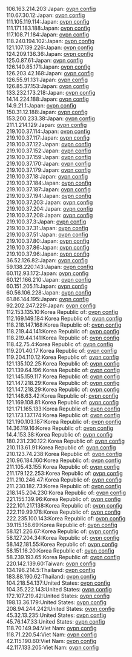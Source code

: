 106.163.214.203:Japan: [ovpn config](vpn/106_163_214_203.ovpn)  
110.67.30.12:Japan: [ovpn config](vpn/110_67_30_12.ovpn)  
111.105.119.114:Japan: [ovpn config](vpn/111_105_119_114.ovpn)  
111.171.183.188:Japan: [ovpn config](vpn/111_171_183_188.ovpn)  
117.108.71.184:Japan: [ovpn config](vpn/117_108_71_184.ovpn)  
118.240.194.102:Japan: [ovpn config](vpn/118_240_194_102.ovpn)  
121.107.139.226:Japan: [ovpn config](vpn/121_107_139_226.ovpn)  
124.209.136.36:Japan: [ovpn config](vpn/124_209_136_36.ovpn)  
125.0.87.61:Japan: [ovpn config](vpn/125_0_87_61.ovpn)  
126.140.85.171:Japan: [ovpn config](vpn/126_140_85_171.ovpn)  
126.203.42.168:Japan: [ovpn config](vpn/126_203_42_168.ovpn)  
126.55.91.131:Japan: [ovpn config](vpn/126_55_91_131.ovpn)  
126.85.37.153:Japan: [ovpn config](vpn/126_85_37_153.ovpn)  
133.232.173.218:Japan: [ovpn config](vpn/133_232_173_218.ovpn)  
14.14.224.188:Japan: [ovpn config](vpn/14_14_224_188.ovpn)  
14.9.21.1:Japan: [ovpn config](vpn/14_9_21_1.ovpn)  
150.31.12.188:Japan: [ovpn config](vpn/150_31_12_188.ovpn)  
153.200.233.38:Japan: [ovpn config](vpn/153_200_233_38.ovpn)  
211.1.214.129:Japan: [ovpn config](vpn/211_1_214_129.ovpn)  
219.100.37.114:Japan: [ovpn config](vpn/219_100_37_114.ovpn)  
219.100.37.117:Japan: [ovpn config](vpn/219_100_37_117.ovpn)  
219.100.37.122:Japan: [ovpn config](vpn/219_100_37_122.ovpn)  
219.100.37.152:Japan: [ovpn config](vpn/219_100_37_152.ovpn)  
219.100.37.159:Japan: [ovpn config](vpn/219_100_37_159.ovpn)  
219.100.37.170:Japan: [ovpn config](vpn/219_100_37_170.ovpn)  
219.100.37.179:Japan: [ovpn config](vpn/219_100_37_179.ovpn)  
219.100.37.18:Japan: [ovpn config](vpn/219_100_37_18.ovpn)  
219.100.37.184:Japan: [ovpn config](vpn/219_100_37_184.ovpn)  
219.100.37.187:Japan: [ovpn config](vpn/219_100_37_187.ovpn)  
219.100.37.194:Japan: [ovpn config](vpn/219_100_37_194.ovpn)  
219.100.37.203:Japan: [ovpn config](vpn/219_100_37_203.ovpn)  
219.100.37.204:Japan: [ovpn config](vpn/219_100_37_204.ovpn)  
219.100.37.208:Japan: [ovpn config](vpn/219_100_37_208.ovpn)  
219.100.37.3:Japan: [ovpn config](vpn/219_100_37_3.ovpn)  
219.100.37.31:Japan: [ovpn config](vpn/219_100_37_31.ovpn)  
219.100.37.51:Japan: [ovpn config](vpn/219_100_37_51.ovpn)  
219.100.37.80:Japan: [ovpn config](vpn/219_100_37_80.ovpn)  
219.100.37.86:Japan: [ovpn config](vpn/219_100_37_86.ovpn)  
219.100.37.96:Japan: [ovpn config](vpn/219_100_37_96.ovpn)  
36.52.126.82:Japan: [ovpn config](vpn/36_52_126_82.ovpn)  
59.138.220.143:Japan: [ovpn config](vpn/59_138_220_143.ovpn)  
60.112.93.172:Japan: [ovpn config](vpn/60_112_93_172.ovpn)  
60.121.166.210:Japan: [ovpn config](vpn/60_121_166_210.ovpn)  
60.151.205.11:Japan: [ovpn config](vpn/60_151_205_11.ovpn)  
60.56.106.228:Japan: [ovpn config](vpn/60_56_106_228.ovpn)  
61.86.144.195:Japan: [ovpn config](vpn/61_86_144_195.ovpn)  
92.202.247.229:Japan: [ovpn config](vpn/92_202_247_229.ovpn)  
112.153.135.10:Korea Republic of: [ovpn config](vpn/112_153_135_10.ovpn)  
112.169.149.184:Korea Republic of: [ovpn config](vpn/112_169_149_184.ovpn)  
118.218.147.168:Korea Republic of: [ovpn config](vpn/118_218_147_168.ovpn)  
118.219.44.141:Korea Republic of: [ovpn config](vpn/118_219_44_141.ovpn)  
118.219.44.141:Korea Republic of: [ovpn config](vpn/118_219_44_141.ovpn)  
118.42.75.4:Korea Republic of: [ovpn config](vpn/118_42_75_4.ovpn)  
119.201.40.17:Korea Republic of: [ovpn config](vpn/119_201_40_17.ovpn)  
119.204.110.12:Korea Republic of: [ovpn config](vpn/119_204_110_12.ovpn)  
121.135.102.25:Korea Republic of: [ovpn config](vpn/121_135_102_25.ovpn)  
121.139.64.196:Korea Republic of: [ovpn config](vpn/121_139_64_196.ovpn)  
121.145.159.117:Korea Republic of: [ovpn config](vpn/121_145_159_117.ovpn)  
121.147.218.29:Korea Republic of: [ovpn config](vpn/121_147_218_29.ovpn)  
121.147.218.29:Korea Republic of: [ovpn config](vpn/121_147_218_29.ovpn)  
121.148.63.42:Korea Republic of: [ovpn config](vpn/121_148_63_42.ovpn)  
121.169.108.81:Korea Republic of: [ovpn config](vpn/121_169_108_81.ovpn)  
121.171.165.133:Korea Republic of: [ovpn config](vpn/121_171_165_133.ovpn)  
121.173.137.174:Korea Republic of: [ovpn config](vpn/121_173_137_174.ovpn)  
121.190.103.187:Korea Republic of: [ovpn config](vpn/121_190_103_187.ovpn)  
14.36.119.16:Korea Republic of: [ovpn config](vpn/14_36_119_16.ovpn)  
14.4.153.38:Korea Republic of: [ovpn config](vpn/14_4_153_38.ovpn)  
180.231.230.122:Korea Republic of: [ovpn config](vpn/180_231_230_122.ovpn)  
210.113.61.91:Korea Republic of: [ovpn config](vpn/210_113_61_91.ovpn)  
210.123.74.238:Korea Republic of: [ovpn config](vpn/210_123_74_238.ovpn)  
210.96.184.160:Korea Republic of: [ovpn config](vpn/210_96_184_160.ovpn)  
211.105.43.155:Korea Republic of: [ovpn config](vpn/211_105_43_155.ovpn)  
211.179.122.253:Korea Republic of: [ovpn config](vpn/211_179_122_253.ovpn)  
211.210.246.47:Korea Republic of: [ovpn config](vpn/211_210_246_47.ovpn)  
211.230.182.73:Korea Republic of: [ovpn config](vpn/211_230_182_73.ovpn)  
218.145.204.230:Korea Republic of: [ovpn config](vpn/218_145_204_230.ovpn)  
221.155.139.96:Korea Republic of: [ovpn config](vpn/221_155_139_96.ovpn)  
222.101.217.138:Korea Republic of: [ovpn config](vpn/222_101_217_138.ovpn)  
222.119.99.178:Korea Republic of: [ovpn config](vpn/222_119_99_178.ovpn)  
222.235.100.143:Korea Republic of: [ovpn config](vpn/222_235_100_143.ovpn)  
39.115.158.69:Korea Republic of: [ovpn config](vpn/39_115_158_69.ovpn)  
58.121.226.67:Korea Republic of: [ovpn config](vpn/58_121_226_67.ovpn)  
58.127.204.34:Korea Republic of: [ovpn config](vpn/58_127_204_34.ovpn)  
58.142.181.55:Korea Republic of: [ovpn config](vpn/58_142_181_55.ovpn)  
58.151.16.20:Korea Republic of: [ovpn config](vpn/58_151_16_20.ovpn)  
58.239.193.65:Korea Republic of: [ovpn config](vpn/58_239_193_65.ovpn)  
220.142.139.60:Taiwan: [ovpn config](vpn/220_142_139_60.ovpn)  
134.196.214.5:Thailand: [ovpn config](vpn/134_196_214_5.ovpn)  
183.88.190.62:Thailand: [ovpn config](vpn/183_88_190_62.ovpn)  
104.218.54.137:United States: [ovpn config](vpn/104_218_54_137.ovpn)  
104.35.222.143:United States: [ovpn config](vpn/104_35_222_143.ovpn)  
172.107.219.42:United States: [ovpn config](vpn/172_107_219_42.ovpn)  
198.13.36.179:United States: [ovpn config](vpn/198_13_36_179.ovpn)  
208.94.244.242:United States: [ovpn config](vpn/208_94_244_242.ovpn)  
45.32.13.235:United States: [ovpn config](vpn/45_32_13_235.ovpn)  
45.76.147.33:United States: [ovpn config](vpn/45_76_147_33.ovpn)  
118.70.149.94:Viet Nam: [ovpn config](vpn/118_70_149_94.ovpn)  
118.71.220.54:Viet Nam: [ovpn config](vpn/118_71_220_54.ovpn)  
42.115.190.60:Viet Nam: [ovpn config](vpn/42_115_190_60.ovpn)  
42.117.133.205:Viet Nam: [ovpn config](vpn/42_117_133_205.ovpn)  
